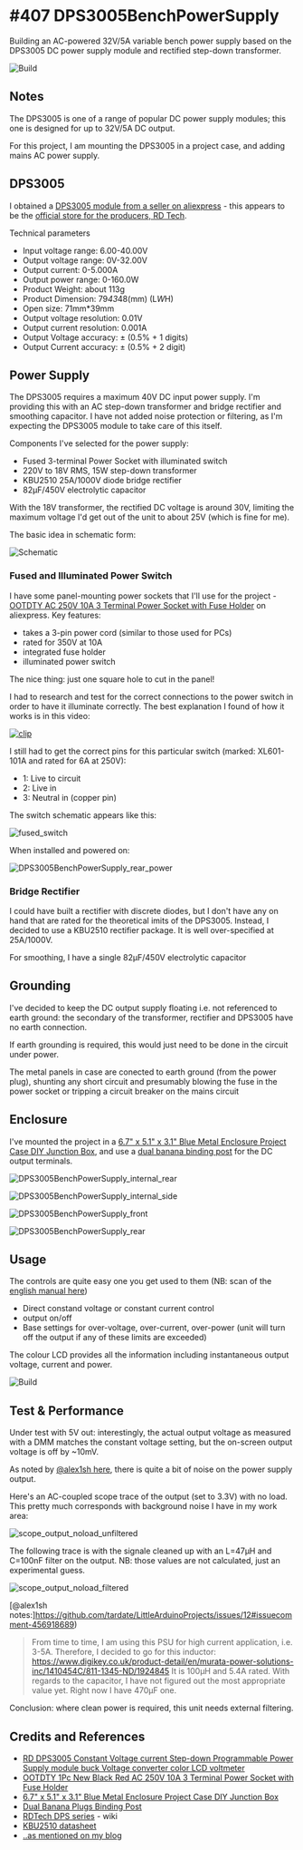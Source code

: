 # #407 DPS3005BenchPowerSupply

Building an AC-powered 32V/5A variable bench power supply based on the DPS3005 DC power supply module and rectified step-down transformer.

![Build](./assets/DPS3005BenchPowerSupply_build.jpg?raw=true)

## Notes

The DPS3005 is one of a range of popular DC power supply modules; this one is designed for up to 32V/5A DC output.

For this project, I am mounting the DPS3005 in a project case, and adding mains AC power supply.


## DPS3005

I obtained a [DPS3005 module from a seller on aliexpress](https://www.aliexpress.com/item/RD-DPS3005-Constant-Voltage-current-Step-down-Programmable-Power-Supply-module-buck-Voltage-converter-color-LCD/32684316119.html) - this appears to be the
[official store for the producers, RD Tech](https://rdtech.aliexpress.com/store/all-wholesale-products/923042.html).

Technical parameters

* Input voltage range:  6.00-40.00V
* Output voltage range:  0V-32.00V
* Output current: 0-5.000A
* Output power range: 0-160.0W
* Product Weight: about 113g
* Product Dimension: 79*43*48(mm) (L*W*H)
* Open size:  71mm*39mm
* Output voltage resolution: 0.01V
* Output current resolution: 0.001A
* Output Voltage accuracy: ± (0.5% + 1 digits)
* Output Current accuracy: ± (0.5% + 2 digit)

## Power Supply

The DPS3005 requires a maximum 40V DC input power supply. I'm providing this with an AC step-down transformer and bridge rectifier and smoothing capacitor.
I have not added noise protection or filtering, as I'm expecting the DPS3005 module to take care of this itself.

Components I've selected for the power supply:

* Fused 3-terminal Power Socket with illuminated switch
* 220V to 18V RMS, 15W step-down transformer
* KBU2510 25A/1000V diode bridge rectifier
* 82µF/450V electrolytic capacitor

With the 18V transformer, the rectified DC voltage is around 30V, limiting the maximum voltage I'd get out of the unit to about 25V (which is fine for me).

The basic idea in schematic form:

![Schematic](./assets/DPS3005BenchPowerSupply_schematic.jpg?raw=true)


### Fused and Illuminated Power Switch

I have some panel-mounting power sockets that I'll use for the project - [OOTDTY AC 250V 10A 3 Terminal Power Socket with Fuse Holder](https://www.aliexpress.com/item/J34-Free-Shipping-1Pc-New-Black-Red-AC-250V-10A-3-Terminal-Power-Socket-with-Fuse/32578730682.html) on aliexpress. Key features:

* takes a 3-pin power cord (similar to those used for PCs)
* rated for 350V at 10A
* integrated fuse holder
* illuminated power switch

The nice thing: just one square hole to cut in the panel!

I had to research and test for the correct connections to the power switch in order to have it illuminate correctly.
The best explanation I found of how it works is in this video:

[![clip](https://img.youtube.com/vi/V4kPE8B1HCI/0.jpg)](https://www.youtube.com/watch?v=V4kPE8B1HCI?t=73)

I still had to get the correct pins for this particular switch (marked: XL601-101A and rated for 6A at 250V):

* 1: Live to circuit
* 2: Live in
* 3: Neutral in (copper pin)

The switch schematic appears like this:

![fused_switch](./assets/fused_switch.jpg?raw=true)


When installed and powered on:

![DPS3005BenchPowerSupply_rear_power](./assets/DPS3005BenchPowerSupply_rear_power.jpg?raw=true)


### Bridge Rectifier

I could have built a rectifier with discrete diodes, but I don't have any on hand that are rated for the theoretical imits of the DPS3005.
Instead, I decided to use a KBU2510 rectifier package. It is well over-specified at 25A/1000V.

For smoothing, I have a single 82µF/450V electrolytic capacitor


## Grounding

I've decided to keep the DC output supply floating i.e. not referenced to earth ground: the secondary of the transformer, rectifier and DPS3005 have no earth connection.

If earth grounding is required, this would just need to be done in the circuit under power.

The metal panels in case are conected to earth ground (from the power plug), shunting any short circuit and presumably blowing the fuse in the power socket
or tripping a circuit breaker on the mains circuit


## Enclosure

I've mounted the project in a
[6.7" x 5.1" x 3.1" Blue Metal Enclosure Project Case DIY Junction Box](https://www.aliexpress.com/item/6-7-x-5-1-x-3-1-Blue-Metal-Enclosure-Project-Case-DIY-Junction-Box/32825937652.html),
and use a
[dual banana binding post](https://www.aliexpress.com/store/product/A07-2Pcs-Lot-Connecter-Banana-Plug-Gold-Plate-Red-Black-Connector-Terminal-Banana-Plugs-Binding-Post/1939636_32848481643.html)
for the DC output terminals.


![DPS3005BenchPowerSupply_internal_rear](./assets/DPS3005BenchPowerSupply_internal_rear.jpg?raw=true)

![DPS3005BenchPowerSupply_internal_side](./assets/DPS3005BenchPowerSupply_internal_side.jpg?raw=true)

![DPS3005BenchPowerSupply_front](./assets/DPS3005BenchPowerSupply_front.jpg?raw=true)

![DPS3005BenchPowerSupply_rear](./assets/DPS3005BenchPowerSupply_rear.jpg?raw=true)


## Usage

The controls are quite easy one you get used to them (NB: scan of the [english manual here](./assets/manual-en.pdf))

* Direct constand voltage or constant current control
* output on/off
* Base settings for over-voltage, over-current, over-power (unit will turn off the output if any of these limits are exceeded)

The colour LCD provides all the information including instantaneous output voltage, current and power.


![Build](./assets/DPS3005BenchPowerSupply_build.jpg?raw=true)


## Test & Performance

Under test with 5V out: interestingly, the actual output voltage as measured with a DMM matches the constant voltage setting, but the on-screen
output voltage is off by ~10mV.

As noted by [@alex1sh here](https://github.com/tardate/LittleArduinoProjects/issues/12),
there is quite a bit of noise on the power supply output.

Here's an AC-coupled scope trace of the output (set to 3.3V) with no load.
This pretty much corresponds with background noise I have in my work area:

![scope_output_noload_unfiltered](./assets/scope_output_noload_unfiltered.gif?raw=true)

The following trace is with the signale cleaned up with an L=47µH and C=100nF filter on the output.
NB: those values are not calculated, just an experimental guess.

![scope_output_noload_filtered](./assets/scope_output_noload_filtered.gif?raw=true)

[@alex1sh notes:]https://github.com/tardate/LittleArduinoProjects/issues/12#issuecomment-456918689)

> From time to time, I am using this PSU for high current application, i.e. 3-5A. Therefore, I decided to go for this inductor:
> https://www.digikey.co.uk/product-detail/en/murata-power-solutions-inc/1410454C/811-1345-ND/1924845
> It is 100µH and 5.4A rated. With regards to the capacitor, I have not figured out the most appropriate value yet. Right now I have 470µF one.

Conclusion: where clean power is required, this unit needs external filtering.


## Credits and References

* [RD DPS3005 Constant Voltage current Step-down Programmable Power Supply module buck Voltage converter color LCD voltmeter](https://www.aliexpress.com/item/RD-DPS3005-Constant-Voltage-current-Step-down-Programmable-Power-Supply-module-buck-Voltage-converter-color-LCD/32684316119.html)
* [OOTDTY 1Pc New Black Red AC 250V 10A 3 Terminal Power Socket with Fuse Holder](https://www.aliexpress.com/item/J34-Free-Shipping-1Pc-New-Black-Red-AC-250V-10A-3-Terminal-Power-Socket-with-Fuse/32578730682.html)
* [6.7" x 5.1" x 3.1" Blue Metal Enclosure Project Case DIY Junction Box](https://www.aliexpress.com/item/6-7-x-5-1-x-3-1-Blue-Metal-Enclosure-Project-Case-DIY-Junction-Box/32825937652.html)
* [Dual Banana Plugs Binding Post](https://www.aliexpress.com/store/product/A07-2Pcs-Lot-Connecter-Banana-Plug-Gold-Plate-Red-Black-Connector-Terminal-Banana-Plugs-Binding-Post/1939636_32848481643.html)
* [RDTech DPS series](https://sigrok.org/wiki/RDTech_DPS_series) - wiki
* [KBU2510 datasheet](https://www.mouser.com/ds/2/80/KBU25005-G_KBU2510-G-1246.pdf)
* [..as mentioned on my blog](https://blog.tardate.com/2018/08/leap407-ac-powered-dps3005-bench-supply.html)
